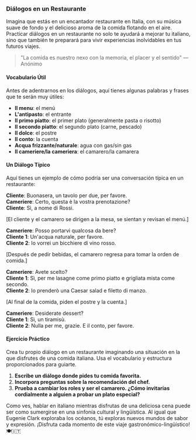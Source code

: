 ### Diálogos en un Restaurante

Imagina que estás en un encantador restaurante en Italia, con su música suave de fondo y el delicioso aroma de la comida flotando en el aire. Practicar diálogos en un restaurante no solo te ayudará a mejorar tu italiano, sino que también te preparará para vivir experiencias inolvidables en tus futuros viajes.

> "La comida es nuestro nexo con la memoria, el placer y el sentido" — Anónimo

#### Vocabulario Útil

Antes de adentrarnos en los diálogos, aquí tienes algunas palabras y frases que te serán muy útiles:

- **Il menu**: el menú
- **L'antipasto**: el entrante
- **Il primo piatto**: el primer plato (generalmente pasta o risotto)
- **Il secondo piatto**: el segundo plato (carne, pescado)
- **Il dolce**: el postre
- **Il conto**: la cuenta
- **Acqua frizzante/naturale**: agua con gas/sin gas
- **Il cameriere/la cameriera**: el camarero/la camarera

#### Un Diálogo Típico

Aquí tienes un ejemplo de cómo podría ser una conversación típica en un restaurante:

**Cliente**: Buonasera, un tavolo per due, per favore.  
**Cameriere**: Certo, questa è la vostra prenotazione?  
**Cliente**: Sì, a nome di Rossi.

[El cliente y el camarero se dirigen a la mesa, se sientan y revisan el menú.]

**Cameriere**: Posso portarvi qualcosa da bere?  
**Cliente 1**: Un'acqua naturale, per favore.  
**Cliente 2**: Io vorrei un bicchiere di vino rosso.

[Después de pedir bebidas, el camarero regresa para tomar la orden de comida.]

**Cameriere**: Avete scelto?  
**Cliente 1**: Sì, per me lasagne come primo piatto e grigliata mista come secondo.  
**Cliente 2**: Io prenderò una Caesar salad e filetto di manzo.

[Al final de la comida, piden el postre y la cuenta.]

**Cameriere**: Desiderate dessert?  
**Cliente 1**: Sì, un tiramisù.  
**Cliente 2**: Nulla per me, grazie. E il conto, per favore.

#### Ejercicio Práctico

Crea tu propio diálogo en un restaurante imaginando una situación en la que disfrutes de una comida italiana. Usa el vocabulario y estructura proporcionados para guiarte.

1. **Escribe un diálogo donde pides tu comida favorita.**
2. **Incorpora preguntas sobre la recomendación del chef.**
3. **Prueba a cambiar los roles y ser el camarero. ¿Cómo invitarías cordialmente a alguien a probar un plato especial?**

Como ves, hablar en italiano mientras disfrutas de una deliciosa cena puede ser como sumergirse en una sinfonía cultural y lingüística. Al igual que Eugenie Clark exploraba los océanos, tú exploras nuevos mundos de sabor y expresión. ¡Disfruta cada momento de este viaje gastronómico-lingüístico! 🍽️🇮🇹
